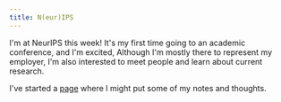 ```yaml
---
title: N(eur)IPS
---
```


I'm at NeurIPS this week! It's my first time going to an academic conference,
and I'm excited, Although I'm mostly there to represent my employer, I'm also
interested to meet people and learn about current research.

I've started a [page][page] where I might put some of my notes and thoughts.

[page]: /articles/neurips-2018/
